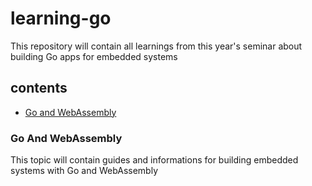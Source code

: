 # learning-go

This repository will contain all learnings from this year's seminar about building Go apps for embedded systems

## contents

- [Go and WebAssembly](#)

### Go And WebAssembly

This topic will contain guides and informations for building embedded systems with Go and WebAssembly
